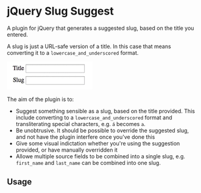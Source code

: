 jQuery Slug Suggest
===================

A plugin for jQuery that generates a suggested slug, based on the title you entered.

A slug is just a URL-safe version of a title. In this case that means converting it to a `lowercase_and_underscored` format.

![The plugin turns something like 'My Test Project' into 'my_test_project'](demo.gif)

The aim of the plugin is to:

* Suggest something sensible as a slug, based on the title provided. This include converting to a `lowercase_and_underscored` format and transliterating special characters, e.g. `á` becomes `a`.
* Be unobtrusive. It should be possible to override the suggested slug, and not have the plugin interfere once you've done this
* Give some visual indictation whether you're using the suggestion provided, or have manually overridden it
* Allowe multiple source fields to be combined into a single slug, e.g. `first_name` and `last_name` can be combined into one slug.


Usage
-----

